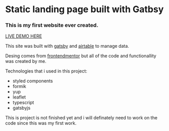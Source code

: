 # Static landing page built with Gatbsy

### This is my first website ever created.

[LIVE DEMO HERE](https://designo-ess.netlify.app/)

This site was built with [gatsby](https://www.gatsbyjs.com/) and [airtable](https://www.airtable.com/) to manage data.

Desing comes from [frontendmentor](https://www.frontendmentor.io/) but all of the code and functionallity was created by me. 

Technologies that i used in this project:
- styled components
- formik
- yup
- leaflet
- typescript
- gatsbyjs

This is project is not finished yet and i will definately need to work on the code since this was my first work.

